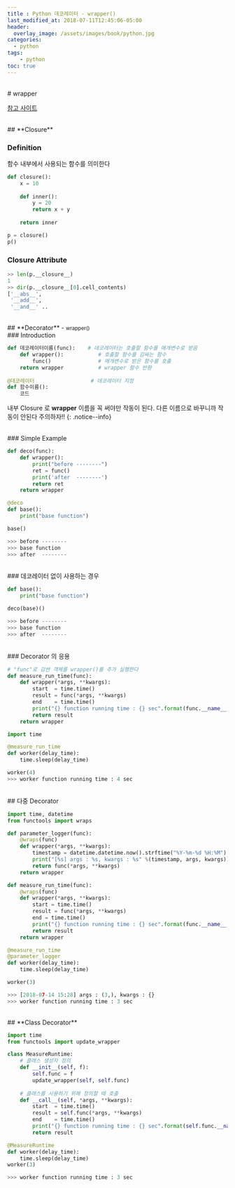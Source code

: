 ```yaml
---
title : Python 데코레이터 - wrapper()
last_modified_at: 2018-07-11T12:45:06-05:00
header:
  overlay_image: /assets/images/book/python.jpg
categories:
  - python
tags: 
    - python
toc: true 
---
```

    
<br>
# wrapper 

[참고 사이트](https://dojang.io/mod/page/view.php?id=1154)

<br>
## **Closure**

### Definition

함수 내부에서 사용되는 함수를 의미한다

```python
def closure():
    x = 10
    
    def inner():
        y = 20
        return x + y
    
    return inner
```

```python
p = closure()
p()
```


### **Closure Attribute**

```python
>> len(p.__closure__)
1
>> dir(p.__closure__[0].cell_contents)
['__abs__',
 '__add__',
 '__and__' ..
```


<br>
## **Decorator** - <small>wrapper()</small> 

<br>
### Introduction

```python
def 데코레이터이름(func):    # 데코레이터는 호출할 함수를 매개변수로 받음
    def wrapper():           # 호출할 함수를 감싸는 함수
        func()               # 매개변수로 받은 함수를 호출
    return wrapper           # wrapper 함수 반환
 
@데코레이터                  # 데코레이터 지정
def 함수이름():
    코드
```

내부 Closure 로 **wrapper** 이름을 꼭 써야만 작동이 된다. 다른 이름으로 바꾸니까 작동이 안된다 주의하자!!
{: .notice--info}


<br>
### Simple Example


```python
def deco(func):    
    def wrapper():
        print("before --------")
        ret = func()
        print('after  --------')
        return ret
    return wrapper

@deco
def base():
    print("base function")

base()

>>> before --------
>>> base function
>>> after  --------
```

<br>
### 데코레이터 없이 사용하는 경우

```python 
def base():
    print("base function")

deco(base)()

>>> before --------
>>> base function
>>> after  --------
```

<br>
### Decorator 의 응용

```python
# "func"로 감싼 객체를 wrapper()를 추가 실행한다
def measure_run_time(func):
    def wrapper(*args, **kwargs):
        start  = time.time()
        result = func(*args, **kwargs)
        end    = time.time()
        print("{} function running time : {} sec".format(func.__name__, int(end - start)))
        return result
    return wrapper

import time

@measure_run_time
def worker(delay_time):
    time.sleep(delay_time)

worker(4)
>>> worker function running time : 4 sec
```

<br>
## 다중 Decorator

```python
import time, datetime
from functools import wraps

def parameter_logger(func):    
    @wraps(func)
    def wrapper(*args, **kwargs):
        timestamp = datetime.datetime.now().strftime("%Y-%m-%d %H:%M")
        print("[%s] args : %s, kwargs : %s" %(timestamp, args, kwargs))
        return func(*args, **kwargs)
    return wrapper

def measure_run_time(func):
    @wraps(func)
    def wrapper(*args, **kwargs):
        start = time.time()
        result = func(*args, **kwargs)
        end = time.time()
        print("{} function running time : {} sec".format(func.__name__, int(end - start)))
        return result
    return wrapper
```

```python
@measure_run_time
@parameter_logger
def worker(delay_time):
    time.sleep(delay_time)

worker(3)

>>> [2018-07-14 15:28] args : (3,), kwargs : {}
>>> worker function running time : 3 sec
```

<br>
## **Class Decorator**

```python
import time
from functools import update_wrapper

class MeasureRuntime:
    # 클래스 생성자 정의
    def __init__(self, f):
        self.func = f
        update_wrapper(self, self.func)
    
    # 클래스를 사용하기 위해 정의할 때 호출 
    def __call__(self, *args, **kwargs):
        start  = time.time()
        result = self.func(*args, **kwargs)
        end    = time.time()
        print("{} function running time : {} sec".format(self.func.__name__, int(end - start)))
        return result
```

```python
@MeasureRuntime
def worker(delay_time):
    time.sleep(delay_time)
worker(3)

>>> worker function running time : 3 sec
```